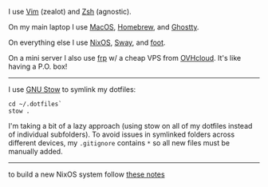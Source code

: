 I use [Vim](https://www.vim.org) (zealot) and [Zsh](https://zsh.org) (agnostic).

On my main laptop I use [MacOS](https://www.youtube.com/watch?v=dQw4w9WgXcQ), [Homebrew](https://brew.sh), and [Ghostty](https://ghostty.org).

On everything else I use [NixOS](https://nixos.org), [Sway](https://swaywm.org), and [foot](https://codeberg.org/dnkl/foot).

On a mini server I also use [frp](https://github.com/fatedier/frp) w/ a cheap VPS from [OVHcloud](https://us.ovhcloud.com/).  It's like having a P.O. box!

---
I use [GNU Stow](https://www.gnu.org/software/stow/) to symlink my dotfiles:
```
cd ~/.dotfiles`
stow .
```
I'm taking a bit of a lazy approach (using stow on all of my dotfiles instead of individual subfolders).  To avoid issues in symlinked folders across different devices, my `.gitignore` contains `*` so all new files must be manually added.

---
to build a new NixOS system follow [these notes](.config/nixos/README.md)

